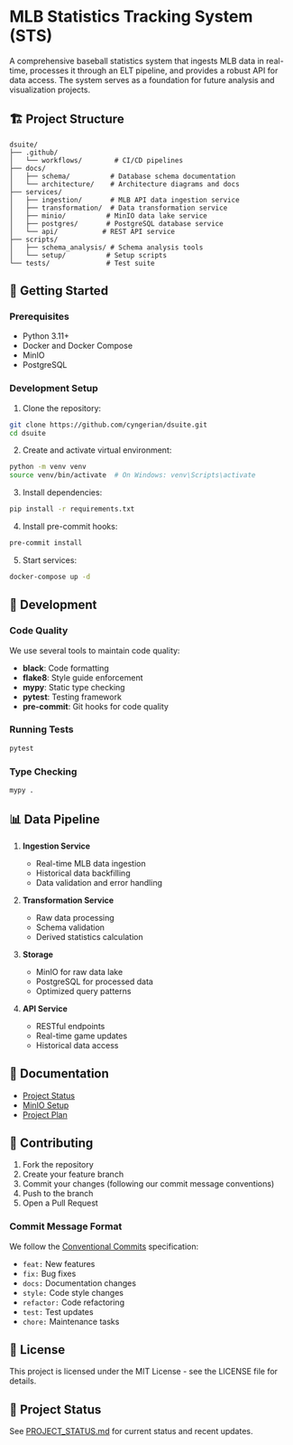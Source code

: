 # MLB Statistics Tracking System (STS)

A comprehensive baseball statistics system that ingests MLB data in real-time, processes it through an ELT pipeline, and provides a robust API for data access. The system serves as a foundation for future analysis and visualization projects.

## 🏗️ Project Structure

```
dsuite/
├── .github/
│   └── workflows/        # CI/CD pipelines
├── docs/
│   ├── schema/          # Database schema documentation
│   └── architecture/    # Architecture diagrams and docs
├── services/
│   ├── ingestion/       # MLB API data ingestion service
│   ├── transformation/  # Data transformation service
│   ├── minio/          # MinIO data lake service
│   ├── postgres/       # PostgreSQL database service
│   └── api/           # REST API service
├── scripts/
│   ├── schema_analysis/ # Schema analysis tools
│   └── setup/          # Setup scripts
└── tests/              # Test suite
```

## 🚀 Getting Started

### Prerequisites

- Python 3.11+
- Docker and Docker Compose
- MinIO
- PostgreSQL

### Development Setup

1. Clone the repository:
```bash
git clone https://github.com/cyngerian/dsuite.git
cd dsuite
```

2. Create and activate virtual environment:
```bash
python -m venv venv
source venv/bin/activate  # On Windows: venv\Scripts\activate
```

3. Install dependencies:
```bash
pip install -r requirements.txt
```

4. Install pre-commit hooks:
```bash
pre-commit install
```

5. Start services:
```bash
docker-compose up -d
```

## 🧪 Development

### Code Quality

We use several tools to maintain code quality:

- **black**: Code formatting
- **flake8**: Style guide enforcement
- **mypy**: Static type checking
- **pytest**: Testing framework
- **pre-commit**: Git hooks for code quality

### Running Tests

```bash
pytest
```

### Type Checking

```bash
mypy .
```

## 📊 Data Pipeline

1. **Ingestion Service**
   - Real-time MLB data ingestion
   - Historical data backfilling
   - Data validation and error handling

2. **Transformation Service**
   - Raw data processing
   - Schema validation
   - Derived statistics calculation

3. **Storage**
   - MinIO for raw data lake
   - PostgreSQL for processed data
   - Optimized query patterns

4. **API Service**
   - RESTful endpoints
   - Real-time game updates
   - Historical data access

## 📝 Documentation

- [Project Status](PROJECT_STATUS.md)
- [MinIO Setup](MINIO_SETUP.md)
- [Project Plan](PROJECT_PLAN.md)

## 🤝 Contributing

1. Fork the repository
2. Create your feature branch
3. Commit your changes (following our commit message conventions)
4. Push to the branch
5. Open a Pull Request

### Commit Message Format

We follow the [Conventional Commits](https://www.conventionalcommits.org/) specification:

- `feat:` New features
- `fix:` Bug fixes
- `docs:` Documentation changes
- `style:` Code style changes
- `refactor:` Code refactoring
- `test:` Test updates
- `chore:` Maintenance tasks

## 📄 License

This project is licensed under the MIT License - see the LICENSE file for details.

## 🔄 Project Status

See [PROJECT_STATUS.md](PROJECT_STATUS.md) for current status and recent updates.
